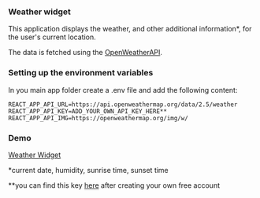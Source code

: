 ### Weather widget

This application displays the weather, and other additional information*, for the user's current location. 

The data is fetched using the [OpenWeatherAPI](https://openweathermap.org/api).


### Setting up the environment variables
In you main app folder create a .env file and add the following content:
```
REACT_APP_API_URL=https://api.openweathermap.org/data/2.5/weather
REACT_APP_API_KEY=ADD_YOUR_OWN_API_KEY_HERE**
REACT_APP_API_IMG=https://openweathermap.org/img/w/
```

### Demo
[Weather Widget](https://mdluc.github.io/weather-widget/)


*current date, humidity, sunrise time, sunset time

**you can find this key [here](https://home.openweathermap.org/api_keys) after creating your own free account
